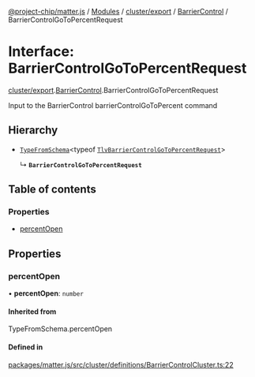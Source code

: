 [@project-chip/matter.js](../README.md) / [Modules](../modules.md) / [cluster/export](../modules/cluster_export.md) / [BarrierControl](../modules/cluster_export.BarrierControl.md) / BarrierControlGoToPercentRequest

# Interface: BarrierControlGoToPercentRequest

[cluster/export](../modules/cluster_export.md).[BarrierControl](../modules/cluster_export.BarrierControl.md).BarrierControlGoToPercentRequest

Input to the BarrierControl barrierControlGoToPercent command

## Hierarchy

- [`TypeFromSchema`](../modules/tlv_export.md#typefromschema)\<typeof [`TlvBarrierControlGoToPercentRequest`](../modules/cluster_export.BarrierControl.md#tlvbarriercontrolgotopercentrequest)\>

  ↳ **`BarrierControlGoToPercentRequest`**

## Table of contents

### Properties

- [percentOpen](cluster_export.BarrierControl.BarrierControlGoToPercentRequest.md#percentopen)

## Properties

### percentOpen

• **percentOpen**: `number`

#### Inherited from

TypeFromSchema.percentOpen

#### Defined in

[packages/matter.js/src/cluster/definitions/BarrierControlCluster.ts:22](https://github.com/project-chip/matter.js/blob/6d3b6a5d957d88a9231d6ecab4bb41f8133112be/packages/matter.js/src/cluster/definitions/BarrierControlCluster.ts#L22)
